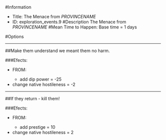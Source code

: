 #Information
 - Title: The Menace from $PROVINCENAME$
 - ID: exploration_events.9
#Description
The Menace from $PROVINCENAME$
#Mean Time to Happen:
Base time = 1 days

#Options

___
##Make them understand we meant them no harm.

###Efects:<ul><li>FROM:</li><ul><li>add dip power = -25</li></ul><li>change native hostileness = -2</li></ul>

___
##If they return - kill them!

###Efects:<ul><li>FROM:</li><ul><li>add prestige = 10</li></ul><li>change native hostileness = 2</li></ul>
